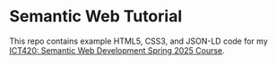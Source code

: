 # Semantic Web Tutorial

This repo contains example HTML5, CSS3, and JSON-LD code for my
[ICT420: Semantic Web Development Spring 2025 Course](https://cseanburns.github.io/semantic_web_development/).
